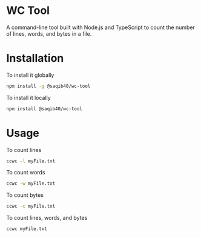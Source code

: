 # WC Tool

A command-line tool built with Node.js and TypeScript to count the number of lines, words, and bytes in a file.

# Installation

To install it globally

```bash
npm install -g @saqib40/wc-tool
```

To install it locally

```bash
npm install @saqib40/wc-tool
```

# Usage

To count lines

```bash
ccwc -l myFile.txt
```

To count words

```bash
ccwc -w myFile.txt
```

To count bytes

```bash
ccwc -c myFile.txt
```

To count lines, words, and bytes

```bash
ccwc myFile.txt
```